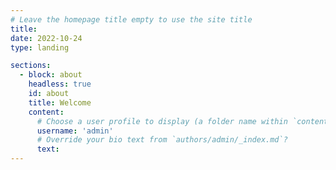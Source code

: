 ```yaml
---
# Leave the homepage title empty to use the site title
title:
date: 2022-10-24
type: landing

sections:
  - block: about
    headless: true
    id: about
    title: Welcome
    content:
      # Choose a user profile to display (a folder name within `content/authors/`)
      username: 'admin'
      # Override your bio text from `authors/admin/_index.md`?
      text:
---
```

